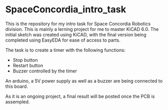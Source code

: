 # SpaceConcordia_intro_task

This is the repository for my intro task for Space Concordia Robotics division.
This is mainly a lerning project for me to master KiCAD 6.0.
The initial sketch was created using KiCAD, with the final version being completed using EasyEDA for ease of access to parts.

The task is to create a timer with the following functions:
  - Stop button
  - Restart button
  - Buzzer controlled by the timer



An arduino, a 5V power supply as well as a buzzer are being connected to this board.

As it is an ongoing project, a final result will be posted once the PCB is assempled.
